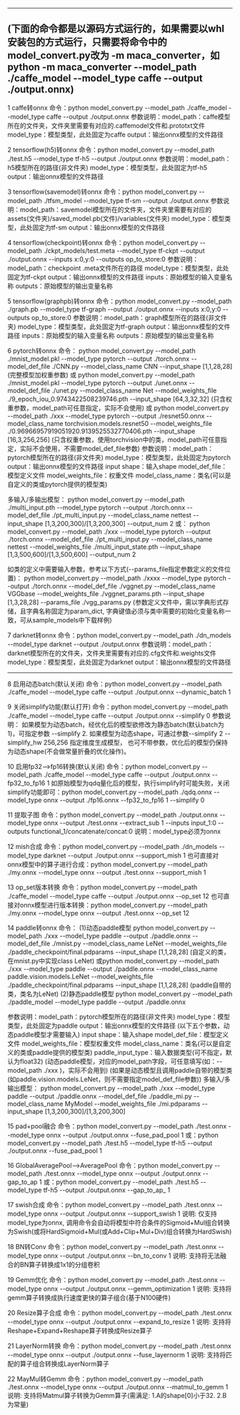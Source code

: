 --------------------------------------------------------------------------------------------
(下面的命令都是以源码方式运行的，如果需要以whl安装包的方式运行，只需要将命令中的model_convert.py改为 -m maca_converter，如python -m maca_converter --model_path ./caffe_model --model_type caffe --output ./output.onnx)
---------------------------------------------------------------------------------------------
1 caffe转onnx
   命令：python model_convert.py --model_path ./caffe_model --model_type caffe --output ./output.onnx
   参数说明：model_path：caffe模型所在的文件夹，文件夹里需要有对应的.caffemodel文件和.prototxt文件
                   model_type：模型类型，此处固定为caffe
                   output：输出onnx模型的文件路径
   
2 tensorflow(h5)转onnx
   命令：python model_convert.py --model_path ./test.h5 --model_type tf-h5  --output ./output.onnx
   参数说明：model_path：h5模型所在的路径(非文件夹)
                   model_type：模型类型，此处固定为tf-h5
                   output：输出onnx模型的文件路径  

3 tensorflow(savemodel)转onnx
   命令：python model_convert.py --model_path ./tfsm_model  --model_type tf-sm --output ./output.onnx
   参数说明：model_path：savemodel模型所在的文件夹，文件夹里需要有对应的assets(文件夹)/saved_model.pb(文件)/variables(文件夹)
                   model_type：模型类型，此处固定为tf-sm
                   output：输出onnx模型的文件路径

4 tensorflow(checkpoint)转onnx
   命令：python model_convert.py --model_path ./ckpt_models/test.meta --model_type tf-ckpt  --output ./output.onnx --inputs x:0,y:0  --outputs op_to_store:0
   参数说明：model_path：checkpoint .meta文件所在的路径
                   model_type：模型类型，此处固定为tf-ckpt
                   output：输出onnx模型的文件路径
                   inputs：原始模型的输入变量名称
                   outputs：原始模型的输出变量名称

5 tensorflow(graphpb)转onnx
   命令：python model_convert.py --model_path ./graph.pb  --model_type tf-graph  --output ./output.onnx --inputs x:0,y:0  --outputs op_to_store:0
   参数说明：model_path：graph模型所在的路径(非文件夹)
                   model_type：模型类型，此处固定为tf-graph
                   output：输出onnx模型的文件路径
                   inputs：原始模型的输入变量名称
                   outputs：原始模型的输出变量名称

6 pytorch转onnx
   命令： python model_convert.py --model_path ./mnist_model.pkl  --model_type pytorch  --output ./torch.onnx  --model_def_file  ./CNN.py  --model_class_name CNN --input_shape [1,1,28,28]   (完整模型加权重参数)
              或 python model_convert.py --model_path ./mnist_model.pkl  --model_type pytorch  --output ./unet.onnx  --model_def_file  ./unet.py   --model_class_name Net  --model_weights_file ./9_epoch_iou_0.9743422508239746.pth  --input_shape [64,3,32,32]  (只含权重参数，model_path可任意指定，实际不会使用)
              或 python model_convert.py --model_path ./xxx --model_type pytorch  --output ./resnet50.onnx  --model_class_name torchvision.models.resnet50  --model_weights_file ./0.96966957919051920.9139525532770406.pth   --input_shape [16,3,256,256]  (只含权重参数，使用torchvision中的类，model_path可任意指定，实际不会使用，不需要model_def_file参数)
   参数说明：model_path：pytorch模型所在的路径(非文件夹)
                   model_type：模型类型，此处固定为pytorch
                   output：输出onnx模型的文件路径
                   input shape：输入shape
                   model_def_file：模型定义文件
                   model_weights_file：权重文件
                   model_class_name：类名(可以是自定义的类或pytorch提供的模型类)

   多输入/多输出模型：
     python model_convert.py --model_path ./multi_input.pth  --model_type pytorch  --output ./torch.onnx  --model_def_file  ./pt_multi_input.py   --model_class_name nettest --input_shape [1,3,200,300]/[1,3,200,300] --output_num 2
   或：
     python model_convert.py --model_path ./xxx   --model_type pytorch  --output ./torch.onnx  --model_def_file  ./pt_multi_input.py   --model_class_name nettest  --model_weights_file ./multi_input_state.pth  --input_shape [1,3,500,600]/[1,3,500,600] --output_num 2  

   如类的定义中需要输入参数，参考以下方式(--params_file指定参数定义的文件位置)：
     python model_convert.py --model_path ./xxxx   --model_type pytorch  --output ./torch.onnx  --model_def_file  ./vggnet.py   --model_class_name VGGbase  --model_weights_file ./vggnet_params.pth  --input_shape [1,3,28,28] --params_file ./vgg_params.py 
   (参数定义文件中，需以字典形式存储，且字典名称固定为param_dict, 字典键值必须与类中需要的初始化变量名称一致，可从sample_models中下载样例)      

7 darknet转onnx
   命令：python model_convert.py --model_path ./dn_models --model_type darknet  --output ./output.onnx
   参数说明：model_path：darknet模型所在的文件夹，文件夹里需要有对应的.cfg文件和.weights文件
                   model_type：模型类型，此处固定为darknet
                   output：输出onnx模型的文件路径

****************************************************************************************
8 启用动态batch(默认关闭)
   命令：python model_convert.py --model_path ./caffe_model --model_type caffe --output ./output.onnx  --dynamic_batch 1
                
9 关闭simplify功能(默认打开)
   命令：python model_convert.py --model_path ./caffe_model --model_type caffe --output ./output.onnx  --simplify 0
   参数说明：
            如果模型为动态batch，经优化后的模型欲修改为静态batch(默认batch为1)，可指定参数 --simplify 2.
            如果模型为动态shape，可通过参数--simplify 2 --simplify_hw 256,256 指定维度生成模型，
            也可不带参数，优化后的模型仍保持为动态shape(不会做常量折叠的优化操作)。

10 启用fp32-->fp16转换(默认关闭)
   命令：python model_convert.py --model_path ./caffe_model --model_type caffe --output ./output.onnx  --fp32_to_fp16 1
   如原始模型为qdq量化后的模型，执行simplify时可能失败，关闭simplify功能即可：python model_convert.py --model_path ./qdq.onnx --model_type onnx --output ./fp16.onnx  --fp32_to_fp16 1 --simplify 0

11 提取子图
   命令：python model_convert.py --model_path ./output.onnx  --model_type onnx   --output ./test.onnx  --extract_sub 1 --inputs input_1:0  --outputs functional_1/concatenate/concat:0
   说明：model_type必须为onnx

12 mish合成
   命令：python model_convert.py --model_path ./dn_models --model_type darknet  --output ./output.onnx --support_mish 1
   也可直接对onnx模型中的算子进行合成：python model_convert.py --model_path ./my.onnx --model_type onnx --output ./test.onnx  --support_mish 1

13 op_set版本转换
   命令：python model_convert.py --model_path ./caffe_model --model_type caffe --output ./output.onnx  --op_set 12
   也可直接对onnx模型进行版本转换：python model_convert.py --model_path ./my.onnx --model_type onnx --output ./test.onnx  --op_set 12

14 paddle转onnx
   命令：
          (1)动态paddle模型
            python model_convert.py --model_path ./xxx   --model_type paddle   --output ./paddle.onnx  --model_def_file  ./mnist.py --model_class_name LeNet  --model_weights_file ./paddle_checkpoint/final.pdparams --input_shape [1,1,28,28]  (自定义的类，在mnist.py中实现class LeNet)
          或python model_convert.py --model_path ./xxx  --model_type paddle   --output ./paddle.onnx  --model_class_name paddle.vision.models.LeNet  --model_weights_file ./paddle_checkpoint/final.pdparams --input_shape [1,1,28,28]    (paddle自带的类，类名为LeNet)
        (2)静态paddle模型
          python model_convert.py --model_path ./paddle_model   --model_type paddle   --output ./paddle.onnx 
           
   参数说明：model_path：pytorch模型所在的路径(非文件夹)
                   model_type：模型类型，此处固定为paddle
                   output：输出onnx模型的文件路径
                   (以下五个参数，动态paddle模型才需要输入)
                   input shape：输入shape
                   model_def_file：模型定义文件
                   model_weights_file：模型权重文件
                   model_class_name：类名(可以是自定义的类或paddle提供的模型类)
                   paddle_input_type：输入数据类型(可不指定，默认为float32)
                   (动态paddle模型，对应的model_path字段，可任意填写(如：--model_path ./xxx )，实际不会用到)
                   (如果是动态模型且调用paddle自带的模型类(如paddle.vision.models.LeNet，则不需要指定model_def_file参数))
   多输入/多输出模型：
     python model_convert.py --model_path ./xxx   --model_type paddle  --output ./paddle.onnx  --model_def_file  ./paddle_mi.py  --model_class_name MyModel  --model_weights_file ./mi.pdparams --input_shape [1,3,200,300]/[1,3,200,300]
      
15 pad+pool融合
   命令：python model_convert.py --model_path ./test.onnx --model_type onnx --output ./output.onnx  --fuse_pad_pool 1
   或：python model_convert.py --model_path ./test.h5 --model_type tf-h5  --output ./output.onnx --fuse_pad_pool 1
   
16 GlobalAveragePool-->AveragePool
   命令：python model_convert.py --model_path ./test.onnx --model_type onnx --output ./output.onnx  --gap_to_ap 1
   或：python model_convert.py --model_path ./test.h5 --model_type tf-h5  --output ./output.onnx --gap_to_ap_ 1

17 swish合成
   命令：python model_convert.py --model_path ./test.onnx --model_type onnx --output ./output.onnx --support_swish 1
   说明: 仅支持model_type为onnx, 调用命令会自动将模型中符合条件的Sigmoid+Mul组合转换为Swish(或将HardSigmoid+Mul(或Add+Clip+Mul+Div)组合转换为HardSwish)

18 BN转Conv
   命令：python model_convert.py --model_path ./test.onnx --model_type onnx --output ./output.onnx --bn_to_conv 1
   说明: 支持将无法融合的BN算子转换成1x1的分组卷积

19 Gemm优化
   命令：python model_convert.py --model_path ./test.onnx --model_type onnx --output ./output.onnx --gemm_optimization 1
   说明: 支持将gemm算子转换成执行速度更快的算子组合(基于N100硬件)

20 Resize算子合成
   命令：python model_convert.py --model_path ./test.onnx --model_type onnx --output ./output.onnx --expand_to_resize 1
   说明: 支持将Reshape+Expand+Reshape算子转换成Resize算子        

21 LayerNorm转换
   命令：python model_convert.py --model_path ./test.onnx --model_type onnx --output ./output.onnx --fuse_layernorm 1
   说明: 支持将匹配的算子组合转换成LayerNorm算子

22 MayMul转Gemm
   命令：python model_convert.py --model_path ./test.onnx --model_type onnx --output ./output.onnx --matmul_to_gemm 1
   说明: 支持将Matmul算子转换为Gemm算子(需满足: 1.A的shape[0]小于32. 2.B为常量)     
